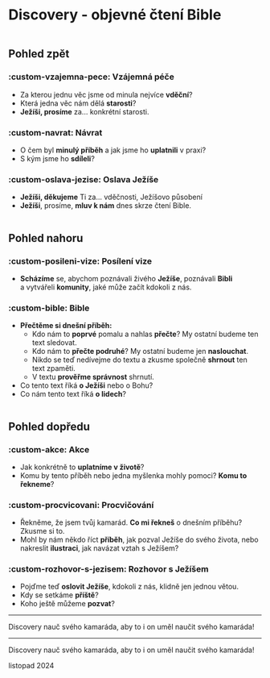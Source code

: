<script>
  document.querySelector('.md-content').id = "discovery-main";
  document.querySelector('.md-content').classList.add('three-thirds');
</script>

# Discovery - objevné čtení Bible

<div class="swiper" markdown>
<div class="swiper-pagination"></div>
<div class="column-wrapper swiper-wrapper" markdown>
<div class="column swiper-slide" markdown>

## Pohled zpět

### :custom-vzajemna-pece: Vzájemná péče
- Za kterou jednu věc jsme od minula nejvíce **vděční**?
- Která jedna věc nám dělá **starosti**?
- **Ježíši, prosíme** za... konkrétní starosti.

### :custom-navrat: Návrat <span class="nikdy-nevynechej"></span>

- O čem byl **minulý příběh** a jak jsme ho **uplatnili** v praxi?
- S kým jsme ho **sdíleli**?

### :custom-oslava-jezise: Oslava Ježíše
- **Ježíši, děkujeme** Ti za... vděčnosti, Ježíšovo působení
- **Ježíši**, prosíme, **mluv k nám** dnes skrze čtení Bible.

</div>
<div class="column swiper-slide" markdown>

## Pohled nahoru

### :custom-posileni-vize: Posílení vize <span class="nikdy-nevynechej"></span>
- **Scházíme** se, abychom poznávali živého **Ježíše**, poznávali **Bibli** a vytvářeli **komunity**, jaké může začít kdokoli z nás.

### :custom-bible: Bible
- **Přečtěme si dnešní příběh:**
    - Kdo nám to **poprvé** pomalu a nahlas **přečte**? My ostatní budeme ten text sledovat.
    - Kdo nám to **přečte podruhé**? My ostatní budeme jen **naslouchat**.
    - Nikdo se teď nedívejme do textu a zkusme společně **shrnout** ten text zpaměti.
    - V textu **prověřme správnost** shrnutí.
- Co tento text říká **o Ježíši** nebo o Bohu?
- Co nám tento text říká **o lidech**?

</div>
<div class="column swiper-slide" markdown>

## Pohled dopředu

### :custom-akce: Akce <span class="nikdy-nevynechej"></span>
- Jak konkrétně to **uplatníme v životě**?
- Komu by tento příběh nebo jedna myšlenka mohly pomoci? **Komu to řekneme**?

### :custom-procvicovani: Procvičování <span class="nikdy-nevynechej"></span>
- Řekněme, že jsem tvůj kamarád. **Co mi řekneš** o dnešním příběhu? Zkusme si to.
- Mohl by nám někdo říct **příběh**, jak pozval Ježíše do svého života, nebo nakreslit **ilustraci**, jak navázat vztah s Ježíšem?

### :custom-rozhovor-s-jezisem: Rozhovor s Ježíšem
- Pojďme teď **oslovit Ježíše**, kdokoli z nás, klidně jen jednou větou.
- Kdy se setkáme **příště**?
- Koho ještě můžeme **pozvat**?

<div class="paticka-narrow" markdown>
<hr>
Discovery nauč svého kamaráda, aby to i on uměl naučit svého kamaráda!
</div>

</div>
</div>
</div>

<div class="paticka-wide" markdown>
<hr>
Discovery nauč svého kamaráda, aby to i on uměl naučit svého kamaráda!
<p class="print-only">listopad 2024</p>
</div>
